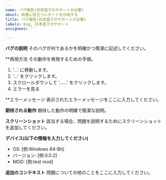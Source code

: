 ```yaml
---
name: バグ報告(日本語でのサポートが必要)
about: 改善に役立つレポートを作成する
title: バグ報告(日本語でのサポートが必要)
labels: bug, 日本語でのサポート
assignees: ''

---
```


**バグの説明**
そのバグが何であるかを明確かつ簡潔に記述してください。

**再現方法
その動作を再現するための手順。
1. '...' に移動します。
2. '...' をクリックします。
3. スクロールダウンして '......' をクリックします。
4. エラーを見る

**エラーメッセージ
表示されたエラーメッセージをここに入力してください。

**期待される動作**
期待した動作の明確で簡潔な説明。

**スクリーンショット**
該当する場合、問題を説明するためにスクリーンショットを追加してください。

**デバイス(以下の情報を入力してください)**
 - OS: [例:Windows 64-Bit]
 - バージョン: [例:0.0.2]
 - MOD: [例:test mod]

**追加のコンテキスト**
問題についての他のことをここに入力してください。
